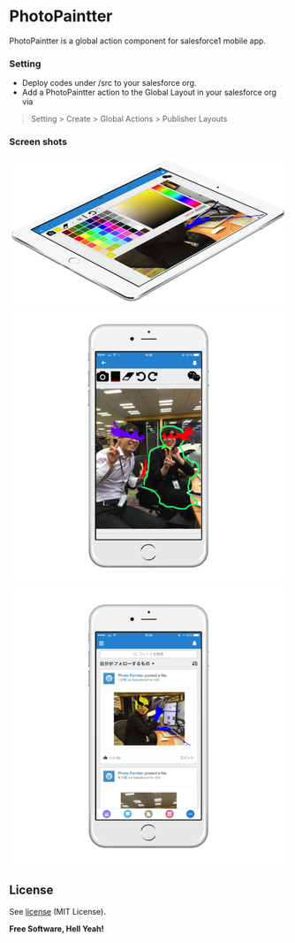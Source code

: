 # PhotoPaintter

PhotoPaintter is a global action component for salesforce1 mobile app.

### Setting
  - Deploy codes under /src to your salesforce org.
  - Add a PhotoPaintter action to the Global Layout in your salesforce org via
>Setting > Create > Global Actions > Publisher Layouts

### Screen shots
![image1](/images/image1.png)
![image2](/images/image2.png)
![image3](/images/image3.png)

License
----
See [license] (MIT License).

**Free Software, Hell Yeah!**

[license]: https://github.com/kazu-200WR/PhotoPaintter/LICENSE